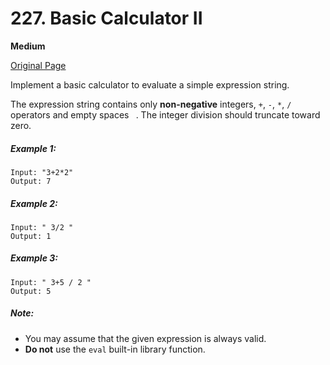 # 227. Basic Calculator II

**Medium**

[Original Page](https://leetcode.com/problems/basic-calculator-ii/)

Implement a basic calculator to evaluate a simple expression string.

The expression string contains only __non-negative__ integers, `+`, `-`, `*`, `/` operators and empty spaces ` `. The integer division should truncate toward zero.

##### Example 1:
```
Input: "3+2*2"
Output: 7
```

##### Example 2: 
```
Input: " 3/2 "
Output: 1
```

##### Example 3:
```
Input: " 3+5 / 2 "
Output: 5
```

##### Note:
- You may assume that the given expression is always valid.
- __Do not__ use the `eval` built-in library function.
